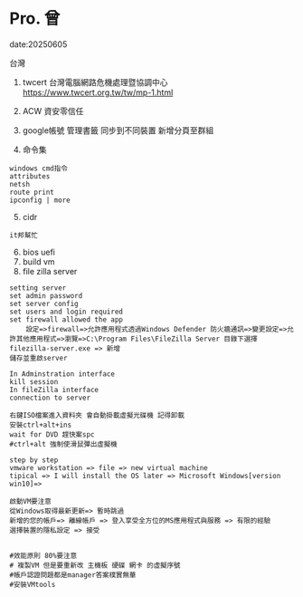 # Pro. 曾
date:20250605

台灣
1. twcert 台灣電腦網路危機處理暨協調中心   https://www.twcert.org.tw/tw/mp-1.html
2. ACW 資安零信任
3. google帳號 管理書籤 同步到不同裝置 新增分頁至群組

4. 命令集
```
windows cmd指令
attributes
netsh
route print  
ipconfig | more
```
5. cidr
```
it邦幫忙
```
6. bios uefi
7. build vm
8. file zilla server
```
setting server
set admin password
set server config
set users and login required
set firewall allowed the app
    設定=>firewall=>允許應用程式透過Windows Defender 防火牆通訊=>變更設定=>允許其他應用程式=>瀏覽=>C:\Program Files\FileZilla Server 目錄下選擇 filezilla-server.exe => 新增
儲存並重啟server

In Adminstration interface
kill session 
In fileZilla interface
connection to server

右鍵ISO檔案進入資料夾 會自動掛載虛擬光碟機 記得卸載
安裝ctrl+alt+ins
wait for DVD 趕快案spc
#ctrl+alt 強制使滑鼠彈出虛擬機

step by step
vmware workstation => file => new virtual machine
tipical => I will install the OS later => Microsoft Windows[version win10]=>

啟動VM要注意
從Windows取得最新更新=> 暫時跳過
新增的您的帳戶=> 離線帳戶 => 登入享受全方位的MS應用程式與服務 => 有限的經驗
選擇裝置的隱私設定 => 接受


#效能原則 80%要注意
# 複製VM 但是要重新改 主機板 硬碟 網卡 的虛擬序號
#帳戶認證問題都是manager答案樸實無華
#安裝VMtools

```


